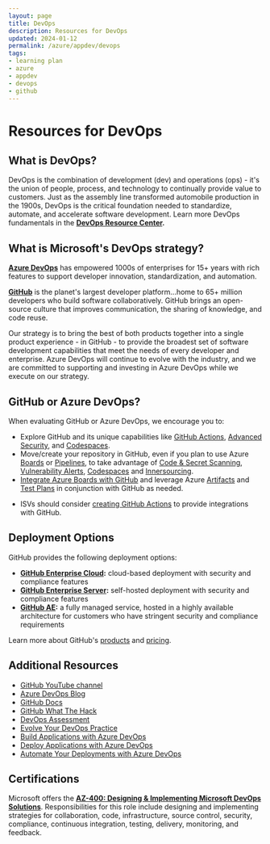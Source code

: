 ```yaml
---
layout: page
title: DevOps
description: Resources for DevOps
updated: 2024-01-12
permalink: /azure/appdev/devops
tags: 
- learning plan
- azure
- appdev
- devops
- github
---
```


# Resources for DevOps

## What is DevOps?
DevOps is the combination of development (dev) and operations (ops) - it's the union of people, process, and technology to continually provide value to customers. Just as the assembly line transformed automobile production in the 1900s, DevOps is the critical foundation needed to standardize, automate, and accelerate software development. Learn more DevOps fundamentals in the **[DevOps Resource Center](https://docs.microsoft.com/en-us/devops/what-is-devops).**

## What is Microsoft's DevOps strategy?
**[Azure DevOps](https://azure.microsoft.com/en-us/services/devops/)** has empowered 1000s of enterprises for 15+ years with rich features to support developer innovation, standardization, and automation.

**[GitHub](https://github.com/)** is the planet's largest developer platform...home to 65+ million developers who build software collaboratively. GitHub brings an open-source culture that improves communication, the sharing of knowledge, and code reuse.

Our strategy is to bring the best of both products together into a single product experience - in GitHub - to provide the broadest set of software development capabilities that meet the needs of every developer and enterprise. Azure DevOps will continue to evolve with the industry, and we are committed to supporting and investing in Azure DevOps while we execute on our strategy.

## GitHub or Azure DevOps?
When evaluating GitHub or Azure DevOps, we encourage you to:

* Explore GitHub and its unique capabilities like [GitHub Actions](https://docs.github.com/en/actions), [Advanced Security](https://docs.github.com/en/get-started/learning-about-github/about-github-advanced-security), and [Codespaces](https://docs.github.com/en/codespaces).
* Move/create your repository in GitHub, even if you plan to use Azure [Boards](https://azure.microsoft.com/en-us/services/devops/boards/) or [Pipelines](https://azure.microsoft.com/en-us/services/devops/pipelines/), to take advantage of [Code & Secret Scanning](https://docs.github.com/en/code-security), [Vulnerability Alerts](https://docs.github.com/en/code-security/supply-chain-security/managing-vulnerabilities-in-your-projects-dependencies/about-alerts-for-vulnerable-dependencies), [Codespaces](https://docs.github.com/en/codespaces) and [Innersourcing](https://resources.github.com/whitepapers/introduction-to-innersource/).
* [Integrate Azure Boards with GitHub](https://docs.microsoft.com/en-us/azure/devops/boards/github/?view=azure-devops) and leverage Azure [Artifacts](https://azure.microsoft.com/en-us/services/devops/artifacts/) and [Test Plans](https://azure.microsoft.com/en-us/services/devops/test-plans/) in conjunction with GitHub as needed.
- ISVs should consider [creating GitHub Actions](https://docs.github.com/en/actions/creating-actions) to provide integrations with GitHub.

## Deployment Options
GitHub provides the following deployment options:

* **[GitHub Enterprise Cloud](https://github.com/enterprise):** cloud-based deployment with security and compliance features
* **[GitHub Enterprise Server](https://docs.github.com/en/enterprise-server@3.0/admin/overview/system-overview#security):** self-hosted deployment with security and compliance features
* **[GitHub AE](https://docs.github.com/en/github-ae@latest/admin/overview/about-github-ae):** a fully managed service, hosted in a highly available architecture for customers who have stringent security and compliance requirements

Learn more about GitHub's [products](https://docs.github.com/en/get-started/learning-about-github/githubs-products) and [pricing](https://github.com/pricing#compare-features).

## Additional Resources

* [GitHub YouTube channel](https://www.youtube.com/channel/UC7c3Kb6jYCRj4JOHHZTxKsQ)
* [Azure DevOps Blog](https://devblogs.microsoft.com/devops/)
* [GitHub Docs](https://docs.github.com/en)
* [GitHub What The Hack](https://aka.ms/githubwth)
* [DevOps Assessment](https://devopsassessment.net/)
* [Evolve Your DevOps Practice](https://docs.microsoft.com/en-us/learn/paths/evolve-your-devops-practices/)
* [Build Applications with Azure DevOps](https://docs.microsoft.com/en-us/learn/paths/build-applications-with-azure-devops/)
* [Deploy Applications with Azure DevOps](https://docs.microsoft.com/en-us/learn/paths/deploy-applications-with-azure-devops/)
* [Automate Your Deployments with Azure DevOps](https://docs.microsoft.com/en-us/learn/paths/automate-deployments-azure-devops/)

## Certifications

Microsoft offers the **[AZ-400: Designing & Implementing Microsoft DevOps Solutions](https://docs.microsoft.com/en-us/learn/certifications/exams/az-400)**. Responsibilities for this role include designing and implementing strategies for collaboration, code, infrastructure, source control, security, compliance, continuous integration, testing, delivery, monitoring, and feedback.